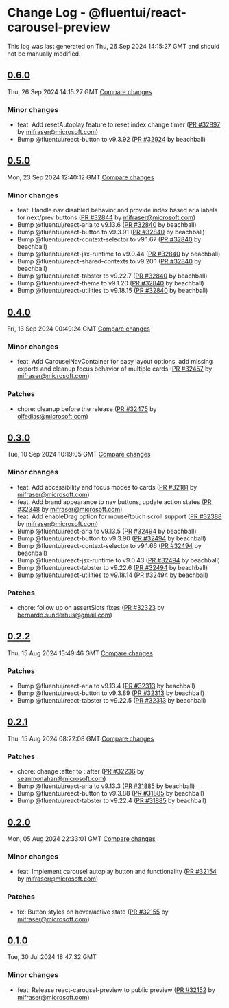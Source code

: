 # Change Log - @fluentui/react-carousel-preview

This log was last generated on Thu, 26 Sep 2024 14:15:27 GMT and should not be manually modified.

<!-- Start content -->

## [0.6.0](https://github.com/microsoft/fluentui/tree/@fluentui/react-carousel-preview_v0.6.0)

Thu, 26 Sep 2024 14:15:27 GMT
[Compare changes](https://github.com/microsoft/fluentui/compare/@fluentui/react-carousel-preview_v0.5.0..@fluentui/react-carousel-preview_v0.6.0)

### Minor changes

- feat: Add resetAutoplay feature to reset index change timer ([PR #32897](https://github.com/microsoft/fluentui/pull/32897) by mifraser@microsoft.com)
- Bump @fluentui/react-button to v9.3.92 ([PR #32924](https://github.com/microsoft/fluentui/pull/32924) by beachball)

## [0.5.0](https://github.com/microsoft/fluentui/tree/@fluentui/react-carousel-preview_v0.5.0)

Mon, 23 Sep 2024 12:40:12 GMT
[Compare changes](https://github.com/microsoft/fluentui/compare/@fluentui/react-carousel-preview_v0.4.0..@fluentui/react-carousel-preview_v0.5.0)

### Minor changes

- feat: Handle nav disabled behavior and provide index based aria labels for next/prev buttons ([PR #32844](https://github.com/microsoft/fluentui/pull/32844) by mifraser@microsoft.com)
- Bump @fluentui/react-aria to v9.13.6 ([PR #32840](https://github.com/microsoft/fluentui/pull/32840) by beachball)
- Bump @fluentui/react-button to v9.3.91 ([PR #32840](https://github.com/microsoft/fluentui/pull/32840) by beachball)
- Bump @fluentui/react-context-selector to v9.1.67 ([PR #32840](https://github.com/microsoft/fluentui/pull/32840) by beachball)
- Bump @fluentui/react-jsx-runtime to v9.0.44 ([PR #32840](https://github.com/microsoft/fluentui/pull/32840) by beachball)
- Bump @fluentui/react-shared-contexts to v9.20.1 ([PR #32840](https://github.com/microsoft/fluentui/pull/32840) by beachball)
- Bump @fluentui/react-tabster to v9.22.7 ([PR #32840](https://github.com/microsoft/fluentui/pull/32840) by beachball)
- Bump @fluentui/react-theme to v9.1.20 ([PR #32840](https://github.com/microsoft/fluentui/pull/32840) by beachball)
- Bump @fluentui/react-utilities to v9.18.15 ([PR #32840](https://github.com/microsoft/fluentui/pull/32840) by beachball)

## [0.4.0](https://github.com/microsoft/fluentui/tree/@fluentui/react-carousel-preview_v0.4.0)

Fri, 13 Sep 2024 00:49:24 GMT
[Compare changes](https://github.com/microsoft/fluentui/compare/@fluentui/react-carousel-preview_v0.3.0..@fluentui/react-carousel-preview_v0.4.0)

### Minor changes

- feat: Add CarouselNavContainer for easy layout options, add missing exports and cleanup focus behavior of multiple cards ([PR #32457](https://github.com/microsoft/fluentui/pull/32457) by mifraser@microsoft.com)

### Patches

- chore: cleanup before the release ([PR #32475](https://github.com/microsoft/fluentui/pull/32475) by olfedias@microsoft.com)

## [0.3.0](https://github.com/microsoft/fluentui/tree/@fluentui/react-carousel-preview_v0.3.0)

Tue, 10 Sep 2024 10:19:05 GMT
[Compare changes](https://github.com/microsoft/fluentui/compare/@fluentui/react-carousel-preview_v0.2.2..@fluentui/react-carousel-preview_v0.3.0)

### Minor changes

- feat: Add accessibility and focus modes to cards ([PR #32181](https://github.com/microsoft/fluentui/pull/32181) by mifraser@microsoft.com)
- feat: Add brand appearance to nav buttons, update action states ([PR #32348](https://github.com/microsoft/fluentui/pull/32348) by mifraser@microsoft.com)
- feat: Add enableDrag option for mouse/touch scroll support ([PR #32388](https://github.com/microsoft/fluentui/pull/32388) by mifraser@microsoft.com)
- Bump @fluentui/react-aria to v9.13.5 ([PR #32494](https://github.com/microsoft/fluentui/pull/32494) by beachball)
- Bump @fluentui/react-button to v9.3.90 ([PR #32494](https://github.com/microsoft/fluentui/pull/32494) by beachball)
- Bump @fluentui/react-context-selector to v9.1.66 ([PR #32494](https://github.com/microsoft/fluentui/pull/32494) by beachball)
- Bump @fluentui/react-jsx-runtime to v9.0.43 ([PR #32494](https://github.com/microsoft/fluentui/pull/32494) by beachball)
- Bump @fluentui/react-tabster to v9.22.6 ([PR #32494](https://github.com/microsoft/fluentui/pull/32494) by beachball)
- Bump @fluentui/react-utilities to v9.18.14 ([PR #32494](https://github.com/microsoft/fluentui/pull/32494) by beachball)

### Patches

- chore: follow up on assertSlots fixes ([PR #32323](https://github.com/microsoft/fluentui/pull/32323) by bernardo.sunderhus@gmail.com)

## [0.2.2](https://github.com/microsoft/fluentui/tree/@fluentui/react-carousel-preview_v0.2.2)

Thu, 15 Aug 2024 13:49:46 GMT
[Compare changes](https://github.com/microsoft/fluentui/compare/@fluentui/react-carousel-preview_v0.2.1..@fluentui/react-carousel-preview_v0.2.2)

### Patches

- Bump @fluentui/react-aria to v9.13.4 ([PR #32313](https://github.com/microsoft/fluentui/pull/32313) by beachball)
- Bump @fluentui/react-button to v9.3.89 ([PR #32313](https://github.com/microsoft/fluentui/pull/32313) by beachball)
- Bump @fluentui/react-tabster to v9.22.5 ([PR #32313](https://github.com/microsoft/fluentui/pull/32313) by beachball)

## [0.2.1](https://github.com/microsoft/fluentui/tree/@fluentui/react-carousel-preview_v0.2.1)

Thu, 15 Aug 2024 08:22:08 GMT
[Compare changes](https://github.com/microsoft/fluentui/compare/@fluentui/react-carousel-preview_v0.2.0..@fluentui/react-carousel-preview_v0.2.1)

### Patches

- chore: change :after to ::after ([PR #32236](https://github.com/microsoft/fluentui/pull/32236) by seanmonahan@microsoft.com)
- Bump @fluentui/react-aria to v9.13.3 ([PR #31885](https://github.com/microsoft/fluentui/pull/31885) by beachball)
- Bump @fluentui/react-button to v9.3.88 ([PR #31885](https://github.com/microsoft/fluentui/pull/31885) by beachball)
- Bump @fluentui/react-tabster to v9.22.4 ([PR #31885](https://github.com/microsoft/fluentui/pull/31885) by beachball)

## [0.2.0](https://github.com/microsoft/fluentui/tree/@fluentui/react-carousel-preview_v0.2.0)

Mon, 05 Aug 2024 22:33:01 GMT
[Compare changes](https://github.com/microsoft/fluentui/compare/@fluentui/react-carousel-preview_v0.1.0..@fluentui/react-carousel-preview_v0.2.0)

### Minor changes

- feat: Implement carousel autoplay button and functionality ([PR #32154](https://github.com/microsoft/fluentui/pull/32154) by mifraser@microsoft.com)

### Patches

- fix: Button styles on hover/active state ([PR #32155](https://github.com/microsoft/fluentui/pull/32155) by mifraser@microsoft.com)

## [0.1.0](https://github.com/microsoft/fluentui/tree/@fluentui/react-carousel-preview_v0.1.0)

Tue, 30 Jul 2024 18:47:32 GMT

### Minor changes

- feat: Release react-carousel-preview to public preview ([PR #32152](https://github.com/microsoft/fluentui/pull/32152) by mifraser@microsoft.com)
